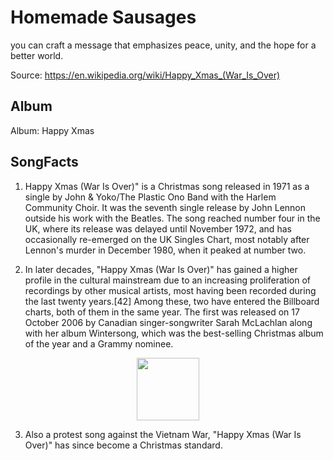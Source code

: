 # Homemade Sausages

you can craft a message that emphasizes peace, unity, and the hope for a better world.

Source: https://en.wikipedia.org/wiki/Happy_Xmas_(War_Is_Over)

## Album

Album: Happy Xmas

## SongFacts

1. Happy Xmas (War Is Over)" is a Christmas song released in 1971 as a single by John & Yoko/The Plastic Ono Band with the Harlem Community Choir. It was the seventh single release by John Lennon outside his work with the Beatles. The song reached number four in the UK, where its release was delayed until November 1972, and has occasionally re-emerged on the UK Singles Chart, most notably after Lennon's murder in December 1980, when it peaked at number two. 

2. In later decades, "Happy Xmas (War Is Over)" has gained a higher profile in the cultural mainstream due to an increasing proliferation of recordings by other musical artists, most having been recorded during the last twenty years.[42] Among these, two have entered the Billboard charts, both of them in the same year. The first was released on 17 October 2006 by Canadian singer-songwriter Sarah McLachlan along with her album Wintersong, which was the best-selling Christmas album of the year and a Grammy nominee.

<center><img src="https://upload.wikimedia.org/wikipedia/en/a/a9/Happy_Xmas_%28War_is_Over%29.jpg" height="100" width="100" /></center>

3. Also a protest song against the Vietnam War, "Happy Xmas (War Is Over)" has since become a Christmas standard.